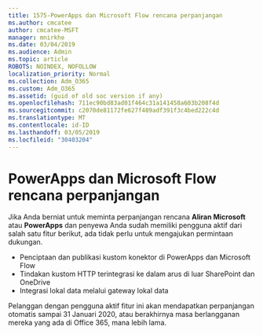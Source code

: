 ```yaml
---
title: 1575-PowerApps dan Microsoft Flow rencana perpanjangan
ms.author: cmcatee
author: cmcatee-MSFT
manager: mnirkhe
ms.date: 03/04/2019
ms.audience: Admin
ms.topic: article
ROBOTS: NOINDEX, NOFOLLOW
localization_priority: Normal
ms.collection: Adm_O365
ms.custom: Adm_O365
ms.assetid: (guid of old soc version if any)
ms.openlocfilehash: 711ec90bd83ad01f464c31a141458a603b208f4d
ms.sourcegitcommit: c2070de81172fe627f489adf391f3c4bed222c4d
ms.translationtype: MT
ms.contentlocale: id-ID
ms.lasthandoff: 03/05/2019
ms.locfileid: "30403204"
---
```

# <a name="powerapps-and-microsoft-flow-plan-extension"></a>PowerApps dan Microsoft Flow rencana perpanjangan

Jika Anda berniat untuk meminta perpanjangan rencana **Aliran Microsoft** atau **PowerApps** dan penyewa Anda sudah memiliki pengguna aktif dari salah satu fitur berikut, ada tidak perlu untuk mengajukan permintaan dukungan.

- Penciptaan dan publikasi kustom konektor di PowerApps dan Microsoft Flow
- Tindakan kustom HTTP terintegrasi ke dalam arus di luar SharePoint dan OneDrive
- Integrasi lokal data melalui gateway lokal data

Pelanggan dengan pengguna aktif fitur ini akan mendapatkan perpanjangan otomatis sampai 31 Januari 2020, atau berakhirnya masa berlangganan mereka yang ada di Office 365, mana lebih lama.